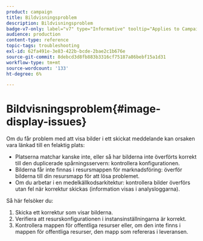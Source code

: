 ```yaml
---
product: campaign
title: Bildvisningsproblem
description: Bildvisningsproblem
badge-v7-only: label="v7" type="Informative" tooltip="Applies to Campaign Classic v7 only"
audience: production
content-type: reference
topic-tags: troubleshooting
exl-id: 62fa491e-3e83-422b-bcde-2bae2c1b676e
source-git-commit: 8debcd3d8fb883b3316cf75187a86bebf15a1d31
workflow-type: tm+mt
source-wordcount: '133'
ht-degree: 6%

---
```


# Bildvisningsproblem{#image-display-issues}



Om du får problem med att visa bilder i ett skickat meddelande kan orsaken vara länkad till en felaktig plats:

* Platserna matchar kanske inte, eller så har bilderna inte överförts korrekt till den duplicerade spårningsservern: kontrollera konfigurationen.
* Bilderna får inte finnas i resursmappen för marknadsföring: överför bilderna till din resursmapp för att lösa problemet.
* Om du arbetar i en medelkällkodsarkitektur: kontrollera bilder överförs utan fel när korrektur skickas (information visas i analysloggarna).

Så här felsöker du:

1. Skicka ett korrektur som visar bilderna.
1. Verifiera att resurskonfigurationen i instansinställningarna är korrekt.
1. Kontrollera mappen för offentliga resurser eller, om den inte finns i mappen för offentliga resurser, den mapp som refereras i leveransen.
